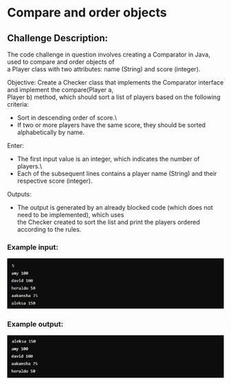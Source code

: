 # Compare and order objects

## Challenge Description:

The code challenge in question involves creating a Comparator in Java, used to compare and order objects of\
a Player class with two attributes: name (String) and score (integer).

Objective: Create a Checker class that implements the Comparator interface and implement the compare(Player a,\
Player b) method, which should sort a list of players based on the following criteria:

  - Sort in descending order of score.\
  - If two or more players have the same score, they should be sorted alphabetically by name.

Enter:
  - The first input value is an integer, which indicates the number of players.\
  - Each of the subsequent lines contains a player name (String) and their respective score (integer).

Outputs:
  - The output is generated by an already blocked code (which does not need to be implemented), which uses\
 the Checker created to sort the list and print the players ordered according to the rules.

### Example input:
![imagens/entrada1.png](imagens/entrada1.png)

### Example output:
![imagens/entrada2.png](imagens/entrada2.png)



    
